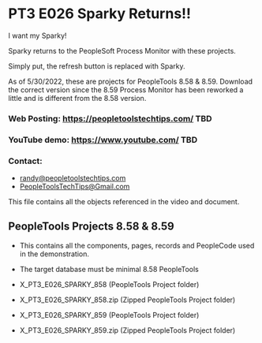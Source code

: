 # PT3 E026 Sparky Returns!!

I want my Sparky!

Sparky returns to the PeopleSoft Process Monitor with these projects.   

Simply put, the refresh button is replaced with Sparky.   

As of 5/30/2022, these are projects for PeopleTools 8.58 & 8.59.   Download the correct version since the 8.59 Process Monitor has been reworked a little and is different from the 8.58 version.

### Web Posting: https://peopletoolstechtips.com/ TBD

### YouTube demo: https://www.youtube.com/ TBD

### Contact:  
* randy@peopletoolstechtips.com  
* PeopleToolsTechTips@Gmail.com

This file contains all the objects referenced in the video and document.

## PeopleTools Projects 8.58 & 8.59
  * This contains all the components, pages, records and PeopleCode used in the demonstration.
  * The target database must be minimal 8.58 PeopleTools

* X_PT3_E026_SPARKY_858 (PeopleTools Project folder)  
* X_PT3_E026_SPARKY_858.zip (Zipped PeopleTools Project folder)  

* X_PT3_E026_SPARKY_859 (PeopleTools Project folder)  
* X_PT3_E026_SPARKY_859.zip (Zipped PeopleTools Project folder)  

